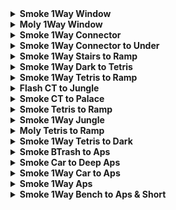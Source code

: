 <details>
  <summary><strong>Smoke 1Way Window</strong></summary>
  <br>
  
  Normal Throw  <br>
  Precise lineup

  <div align="center">
    <img src="img\smoke_1w_window_pos.png" alt="Position" width="33%"/>
    <img src="img\smoke_1w_window_angle.png" alt="Angle" width="33%"/>
    <img src="img\smoke_1w_window_result.png" alt="Result" width="33%"/>
  </div>
  
  Normal Throw <br>
  Loose lineup

  <div align="center">
    <img src="img\smoke_1w_window_alt1_pos.png" alt="Position" width="33%"/>
    <img src="img\smoke_1w_window_alt1_angle.png" alt="Angle" width="33%"/>
    <img src="img\smoke_1w_window_alt1_result.png" alt="Result" width="33%"/>
  </div>

  Crouching LMB+RMB <br>
  Precise lineup

  <div align="center">
    <img src="img\smoke_1w_window_alt2_pos.png" alt="Position" width="33%"/>
    <img src="img\smoke_1w_window_alt2_angle.png" alt="Angle" width="33%"/>
    <img src="img\smoke_1w_window_alt2_result.png" alt="Result" width="33%"/>
  </div>

  Crouching Lineup, Standing RMB <br>
  Loose lineup

  <div align="center">
    <img src="img\smoke_1w_window_alt2_pos.png" alt="Position" width="33%"/>
    <img src="img\smoke_1w_window_alt3_angle.png" alt="Angle" width="33%"/>
    <img src="img\smoke_1w_window_alt3_result.png" alt="Result" width="33%"/>
  </div>

  Normal Throw <br>
  Loose lineup

  <div align="center">
    <img src="img\smoke_1w_window_alt2_pos.png" alt="Position" width="33%"/>
    <img src="img\smoke_1w_window_alt4_angle.png" alt="Angle" width="33%"/>
    <img src="img\smoke_1w_window_alt4_result.png" alt="Result" width="33%"/>
  </div>

  Crouch Throw <br>
  Loose lineup

  <div align="center">
    <img src="img\smoke_1w_window_alt5_pos.png" alt="Position" width="33%"/>
    <img src="img\smoke_1w_window_alt5_angle.png" alt="Angle" width="33%"/>
    <img src="img\smoke_1w_window_alt5_result.png" alt="Result" width="33%"/>
  </div>

</details>

<details>
  <summary><strong>Moly 1Way Window</strong></summary>
  <br>
  
  Normal Throw  <br>
  Precise lineup

  <div align="center">
    <img src="img\moly_1w_window_pos.png" alt="Position" width="33%"/>
    <img src="img\moly_1w_window_angle.png" alt="Angle" width="33%"/>
    <img src="img\moly_1w_window_result.png" alt="Result" width="33%"/>
  </div>
  
</details>

<details>
  <summary><strong>Smoke 1Way Connector</strong></summary>
  <br>
  
  Right Click <br>
  Loose lineup

  <div align="center">
    <img src="img\smoke_1w_con_pos.png" alt="Position" width="33%"/>
    <img src="img\smoke_1w_con_angle.png" alt="Angle" width="33%"/>
    <img src="img\smoke_1w_con_result.png" alt="Result" width="33%"/>
  </div>
  
</details>

<details>
  <summary><strong>Smoke 1Way Connector to Under</strong></summary>
  <br>
  
  Right Click <br>
  Loose lineup

  <div align="center">
    <img src="img\smoke_1w_connector_under_pos.png" alt="Position" width="33%"/>
    <img src="img\smoke_1w_connector_under_angle.png" alt="Angle" width="33%"/>
    <img src="img\smoke_1w_connector_under_result.png" alt="Result" width="33%"/>
  </div>
  
</details>

<details>
  <summary><strong>Smoke 1Way Stairs to Ramp</strong></summary>
  <br>
  
  Normal Throw <br>
  Precise lineup

  <div align="center">
    <img src="img\smoke_1w_stairs_ramp_pos.png" alt="Position" width="33%"/>
    <img src="img\smoke_1w_stairs_ramp_angle.png" alt="Angle" width="33%"/>
    <img src="img\smoke_1w_stairs_ramp_result.png" alt="Result" width="33%"/>
  </div>
  
</details>

<details>
  <summary><strong>Smoke 1Way Dark to Tetris</strong></summary>
  <br>
  
  Crouching Throw <br>
  Loose lineup

  <div align="center">
    <img src="img\smoke_1w_dark_tetris_pos.png" alt="Position" width="33%"/>
    <img src="img\smoke_1w_dark_tetris_angle.png" alt="Angle" width="33%"/>
    <img src="img\smoke_1w_dark_tetris_result.png" alt="Result" width="33%"/>
  </div>
  
</details>

<details>
  <summary><strong>Smoke 1Way Tetris to Ramp</strong></summary>
  <br>
  
  Crouching Right Click <br>
  Loose lineup

  <div align="center">
    <img src="img\smoke_1w_tetris_ramp_angle.png" alt="Angle" width="45%"/>
    <img src="img\smoke_1w_tetris_ramp_result.png" alt="Result" width="45%"/>
  </div>
  
</details>

<details>
  <summary><strong>Flash CT to Jungle</strong></summary>
  <br>
  
  Normal Throw  <br>
  Loose lineup

  <div align="center">
    <img src="img\flash_ct_jungle_angle.png" alt="Angle" width="45%"/>
    <img src="img\flash_ct_jungle_result.png" alt="Result" width="45%"/>
  </div>
  
</details>

<details>
  <summary><strong>Smoke CT to Palace</strong></summary>
  <br>
  
  Jump Throw  <br>
  Loose lineup

  <div align="center">
    <img src="img\smoke_ct_palace_angle.png" alt="Angle" width="45%"/>
    <img src="img\smoke_ct_palace_result.png" alt="Result" width="45%"/>
  </div>
  
</details>

<details>
  <summary><strong>Smoke Tetris to Ramp</strong></summary>
  <br>
  
  Normal Throw  <br>
  Loose lineup

  <div align="center">
    <img src="img\smoke_tetris_ramp_pos.png" alt="Position" width="33%"/>
    <img src="img\smoke_tetris_ramp_angle.png" alt="Angle" width="33%"/>
    <img src="img\smoke_tetris_ramp_result.png" alt="Result" width="33%"/>
  </div>
  
</details>

<details>
  <summary><strong>Smoke 1Way Jungle</strong></summary>
  <br>
  
  Crouch Throw  <br>
  Precise lineup

  <div align="center">
    <img src="img\smoke_1w_jungle_pos.png" alt="Position" width="33%"/>
    <img src="img\smoke_1w_jungle_angle.png" alt="Angle" width="33%"/>
    <img src="img\smoke_1w_jungle_result.png" alt="Result" width="33%"/>
  </div>
  
</details>

<details>
  <summary><strong>Moly Tetris to Ramp</strong></summary>
  <br>
  
  Jump Throw  <br>
  Precise lineup

  <div align="center">
    <img src="img\moly_tetris_ramp_pos.png" alt="Position" width="33%"/>
    <img src="img\moly_tetris_ramp_angle.png" alt="Angle" width="33%"/>
    <img src="img\moly_tetris_ramp_result.png" alt="Result" width="33%"/>
  </div>
  
</details>

<details>
  <summary><strong>Smoke 1Way Tetris to Dark</strong></summary>
  <br>
  
  Normal Throw  <br>
  Precise lineup

  <div align="center">
    <img src="img\smoke_1w_tetris_dark_pos.png" alt="Position" width="33%"/>
    <img src="img\smoke_1w_tetris_dark_angle.png" alt="Angle" width="33%"/>
    <img src="img\smoke_1w_tetris_dark_result.png" alt="Result" width="33%"/>
  </div>
  
</details>

<details>
  <summary><strong>Smoke BTrash to Aps</strong></summary>
  <br>
  
  Normal Throw  <br>
  Loose lineup

  <div align="center">
    <img src="img\smoke_btrash_aps_pos.png" alt="Position" width="33%"/>
    <img src="img\smoke_btrash_aps_angle.png" alt="Angle" width="33%"/>
    <img src="img\smoke_btrash_aps_result.png" alt="Result" width="33%"/>
  </div>
  
</details>

<details>
  <summary><strong>Smoke Car to Deep Aps</strong></summary>
  <br>
  
  Running Jump Throw  <br>
  Loose lineup

  <div align="center">
    <img src="img\smoke_car_deep_aps_pos.png" alt="Position" width="45%"/>
    <img src="img\smoke_car_deep_aps_angle.png" alt="Angle" width="45%"/>
    <img src="img\smoke_car_deep_aps_throw.png" alt="Throw" width="45%"/>
    <img src="img\smoke_car_deep_aps_result.png" alt="Result" width="45%"/>
  </div>
  
</details>


<details>
  <summary><strong>Smoke 1Way Car to Aps</strong></summary>
  <br>
  
  Right Click  <br>
  Loose lineup

  <div align="center">
    <img src="img\smoke_1w_car_aps_pos.png" alt="Position" width="33%"/>
    <img src="img\smoke_1w_car_aps_angle.png" alt="Angle" width="33%"/>
    <img src="img\smoke_1w_car_aps_result.png" alt="Result" width="33%"/>
  </div>
  
  Right Click  <br>
  Loose lineup

  <div align="center">
    <img src="img\smoke_1w_car_aps_alt1_angle.png" alt="Angle" width="45%"/>
    <img src="img\smoke_1w_car_aps_alt1_result.png" alt="Result" width="45%"/>
  </div>

</details>

<details>
  <summary><strong>Smoke 1Way Aps</strong></summary>
  <br>
  
  Crouching Throw  <br>
  Loose lineup

  <div align="center">
    <img src="img\smoke_1w_aps_pos.png" alt="Position" width="33%"/>
    <img src="img\smoke_1w_aps_angle.png" alt="Angle" width="33%"/>
    <img src="img\smoke_1w_aps_result.png" alt="Result" width="33%"/>
  </div>
  

  Right Click  <br>
  Loose lineup

  <div align="center">
    <img src="img\smoke_1w_aps_pos.png" alt="Position" width="33%"/>
    <img src="img\smoke_1w_aps_alt1_angle.png" alt="Angle" width="33%"/>
    <img src="img\smoke_1w_aps_alt1_result.png" alt="Result" width="33%"/>
  </div>


  Right Click <br>
  Loose lineup

  <div align="center">
    <img src="img\smoke_1way_aps_alt2_pos.png" alt="Position" width="33%"/>
    <img src="img\smoke_1way_aps_alt2_angle.png" alt="Angle" width="33%"/>
    <img src="img\smoke_1way_aps_alt2_result.png" alt="Result" width="33%"/>
  </div>

</details>

<details>
  <summary><strong>Smoke 1Way Bench to Aps & Short</strong></summary>
  <br>
  
  Right Click  <br>
  Loose lineup

  <div align="center">
    <img src="img\smoke_1w_bench_angle.png" alt="Angle" width="45%"/>
    <img src="img\smoke_1w_bench_result.png" alt="Result" width="45%"/>
  </div>
  
</details>